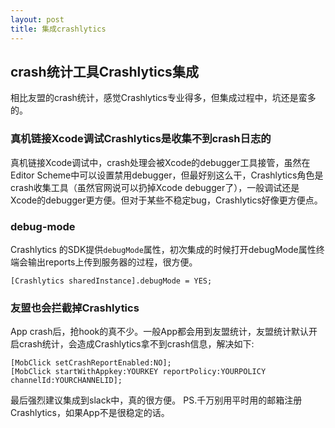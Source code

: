 ```yaml
---
layout: post
title: 集成crashlytics
---
```

## crash统计工具Crashlytics集成
相比友盟的crash统计，感觉Crashlytics专业得多，但集成过程中，坑还是蛮多的。

### 真机链接Xcode调试Crashlytics是收集不到crash日志的
真机链接Xcode调试中，crash处理会被Xcode的debugger工具接管，虽然在Editor Scheme中可以设置禁用debugger，但最好别这么干，Crashlytics角色是crash收集工具（虽然官网说可以扔掉Xcode debugger了），一般调试还是Xcode的debugger更方便。但对于某些不稳定bug，Crashlytics好像更方便点。

### debug-mode
Crashlytics 的SDK提供`debugMode`属性，初次集成的时候打开debugMode属性终端会输出reports上传到服务器的过程，很方便。

	[Crashlytics sharedInstance].debugMode = YES;

### 友盟也会拦截掉Crashlytics
App crash后，抢hook的真不少。一般App都会用到友盟统计，友盟统计默认开启crash统计，会造成Crashlytics拿不到crash信息，解决如下:
	
	[MobClick setCrashReportEnabled:NO];
	[MobClick startWithAppkey:YOURKEY reportPolicy:YOURPOLICY channelId:YOURCHANNELID];


最后强烈建议集成到slack中，真的很方便。
PS.千万别用平时用的邮箱注册Crashlytics，如果App不是很稳定的话。